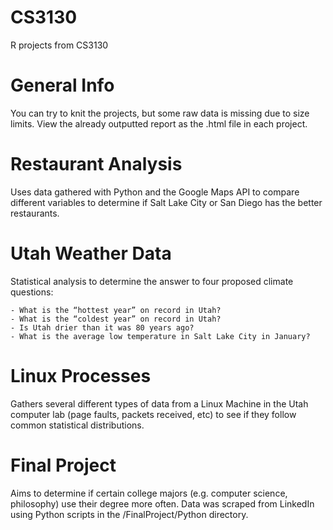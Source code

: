 # CS3130
R projects from CS3130

# General Info

You can try to knit the projects, but some raw data is missing due to size limits. View the already outputted report as the .html file in each project. 

# Restaurant Analysis

Uses data gathered with Python and the Google Maps API to compare different variables to determine if Salt Lake City or San Diego has the better restaurants.

# Utah Weather Data

Statistical analysis to determine the answer to four proposed climate questions:

    - What is the “hottest year” on record in Utah?
    - What is the “coldest year” on record in Utah?
    - Is Utah drier than it was 80 years ago?
    - What is the average low temperature in Salt Lake City in January?
    
# Linux Processes

Gathers several different types of data from a Linux Machine in the Utah computer lab (page faults, packets received, etc) to see if they follow common statistical distributions.  
    
# Final Project

Aims to determine if certain college majors (e.g. computer science, philosophy) use their degree more often. Data was scraped from LinkedIn using Python scripts in the /FinalProject/Python directory. 
